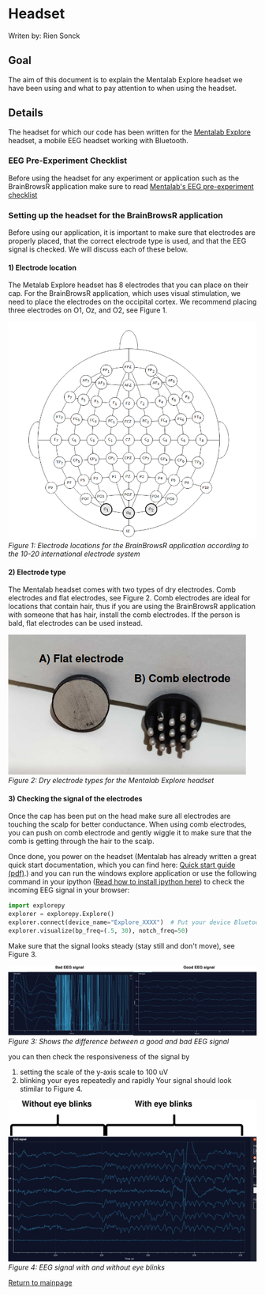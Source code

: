 # Headset

Writen by: Rien Sonck

## Goal

The aim of this document is to explain the Mentalab Explore headset we have been using and what to pay attention to when using the headset.

## Details

The headset for which our code has been written for the [Mentalab Explore](https://mentalab.com/) headset, a mobile EEG headset working with Bluetooth.

### EEG Pre-Experiment Checklist

Before using the headset for any experiment or application such as the BrainBrowsR application make sure to read [Mentalab's EEG pre-experiment checklist](https://wiki.mentalab.com/user-guide/eeg-pre-experiment-checklist/)

### Setting up the headset for the BrainBrowsR application

Before using our application, it is important to make sure that electrodes are properly placed, that the correct electrode type is used, and that the EEG signal is checked. We will discuss each of these below.

#### 1) Electrode location

The Metalab Explore headset has 8 electrodes that you can place on their cap. For the BrainBrowsR application, which uses visual stimulation, we need to place the electrodes on the occipital cortex. We recommend placing three electrodes on O1, Oz, and O2, see Figure 1.

![alt text](./images/electrode_selection.jpg)
_Figure 1: Electrode locations for the BrainBrowsR application according to the 10-20 international electrode system_

#### 2) Electrode type

The Mentalab headset comes with two types of dry electrodes. Comb electrodes and flat electrodes, see Figure 2. Comb electrodes are ideal for locations that contain hair, thus if you are using the BrainBrowsR application with someone that has hair, install the comb electrodes. If the person is bald, flat electrodes can be used instead.

![alt text](./images/electrode_types.jpg)
_Figure 2: Dry electrode types for the Mentalab Explore headset_

#### 3) Checking the signal of the electrodes

Once the cap has been put on the head make sure all electrodes are touching the scalp for better conductance. When using comb electrodes, you can push on comb electrode and gently wiggle it to make sure that the comb is getting through the hair to the scalp.

Once done, you power on the headset (Mentalab has already written a great quick start documentation, which you can find here: [Quick start guide (pdf)](https://wiki.mentalab.com/pdfs/Mentalab_Explore_Quick_Start_Guide.pdf).) and you can run the windows explore application or use the following command in your ipython ([Read how to install ipython here](https://ipython.org/install.html)) to check the incoming EEG signal in your browser:

```python
import explorepy
explorer = explorepy.Explore()
explorer.connect(device_name="Explore_XXXX")  # Put your device Bluetooth name
explorer.visualize(bp_freq=(.5, 30), notch_freq=50)
```

Make sure that the signal looks steady (stay still and don't move), see Figure 3.

![alt text](./images/good_bad_eeg.jpg)
_Figure 3: Shows the difference between a good and bad EEG signal_

you can then check the responsiveness of the signal by

1. setting the scale of the y-axis scale to 100 uV
2. blinking your eyes repeatedly and rapidly
   Your signal should look stimilar to Figure 4.

![alt text](./images/eye_blinks_EEG.jpg)
_Figure 4: EEG signal with and without eye blinks_

[Return to mainpage](../README.md)
